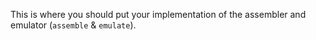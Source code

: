 This is where you should put your implementation of the assembler and emulator (`assemble` & `emulate`).